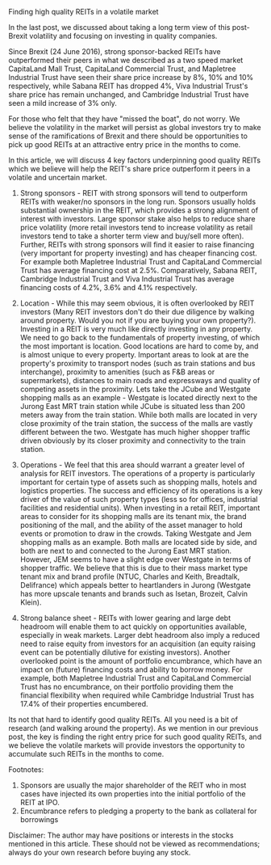 Finding high quality REITs in a volatile market

In the last post, we discussed about taking a long term view of this post-Brexit volatility and focusing on investing in quality companies. 

Since Brexit (24 June 2016), strong sponsor-backed REITs have outperformed their peers in what we described as a two speed market CapitaLand Mall Trust, CapitaLand Commercial Trust, and Mapletree Industrial Trust have seen their share price increase by 8%, 10% and 10% respectively, while Sabana REIT has dropped 4%, Viva Industrial Trust's share price has remain unchanged, and Cambridge Industrial Trust have seen a mild increase of 3% only.

For those who felt that they have "missed the boat", do not worry.  We believe the volatility in the market will persist as global investors try to make sense of the ramifications of Brexit and there should be opportunities to pick up good REITs at an attractive entry price in the months to come.

In this article, we will discuss 4 key factors underpinning good quality REITs which we believe will help the REIT's share price outperform it peers in a volatile and uncertain market.

1.  Strong sponsors - REIT with strong sponsors will tend to outperform REITs with weaker/no sponsors in the long run. Sponsors usually holds substantial ownership in the REIT, which provides a strong alignment of interest with investors.  Large sponsor stake also helps to reduce share price volatility (more retail investors tend to increase volatility as retail investors tend to take a shorter term view and buy/sell more often).  Further, REITs with strong sponsors will find it easier to raise financing (very important for property investing) and has cheaper financing cost.  For example both Mapletree Industrial Trust and CapitaLand Commercial Trust has average financing cost at 2.5%. Comparatively, Sabana REIT, Cambridge Industrial Trust and Viva Industrial Trust  has average financing costs of 4.2%, 3.6% and 4.1% respectively.

2.  Location - While this may seem obvious, it is often overlooked by REIT investors (Many REIT investors don't do their due diligence by walking around property.  Would you not if you are buying your own property?).  Investing in a REIT is very much like directly investing in any property.  We need to go back to the fundamentals of property investing, of which the most important is location.  Good locations are hard to come by, and is almost unique to every property.  Important areas to look at are the property's proximity to transport nodes (such as train stations and bus interchange), proximity to amenities (such as F&B areas or supermarkets), distances to main roads and expressways and quality of competing assets in the proximity.  Lets take the JCube and Westgate shopping malls as an example - Westgate is located directly next to the Jurong East MRT train station while JCube is situated less than 200 meters away from the train station.  While both malls are located in very close proximity of the train station, the success of the malls are vastly different between the two.  Westgate has much higher shopper traffic driven obviously by its closer proximity and connectivity to the train station. 

3.  Operations - We feel that this area should warrant a greater level of analysis for REIT investors.  The operations of a property is particularly important for certain type of assets such as shopping malls, hotels and logistics properties.  The success and efficiency of its operations is a key driver of the value of such property types (less so for offices, industrial facilities and residential units).  When investing in a retail REIT, important areas to consider for its shopping malls are its tenant mix, the brand positioning of the mall, and the ability of the asset manager to hold events or promotion to draw in the crowds.  Taking Westgate and Jem shopping malls as an example.  Both malls are located side by side, and both are next to and connected to the Jurong East MRT station.  However, JEM seems to have a slight edge over Westgate in terms of shopper traffic.  We believe that this is due to their mass market type tenant mix and brand profile (NTUC, Charles and Keith, Breadtalk, Delifrance) which appeals better to heartlanders in Jurong (Westgate has more upscale tenants and brands such as Isetan, Brozeit, Calvin Klein).  
  
4. Strong balance sheet - REITs with lower gearing and large debt headroom will enable them to act quickly on opportunities available, especially in weak markets.  Larger debt headroom also imply a reduced need to raise equity from investors for an acquisition (an equity raising event can be potentially dilutive for existing investors).  Another overlooked point is the amount of portfolio encumbrance, which have an impact on (future) financing costs and ability to borrow money.  For example, both Mapletree Industrial Trust and CapitaLand Commercial Trust has no encumbrance, on their portfolio providing them the financial flexibility when required while Cambridge Industrial Trust has 17.4% of their properties encumbered.

Its not that hard to identify good quality REITs.  All you need is a bit of research (and walking around the property).  As we mention in our previous post, the key is finding the right entry price for such good quality REITs, and we believe the volatile markets will provide investors the opportunity to accumulate such REITs in the months to come.

Footnotes:
1.  Sponsors are usually the major shareholder of the REIT who in most cases have injected its own properties into the initial portfolio of the REIT at IPO.
2.  Encumbrance refers to pledging a property to the bank as collateral for borrowings

Disclaimer:
The author may have positions or interests in the stocks mentioned in this article. These should not be viewed as recommendations; always do your own research before buying any stock.
